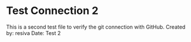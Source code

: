 # Test Connection 2

This is a second test file to verify the git connection with GitHub.
Created by: resiva
Date: Test 2 